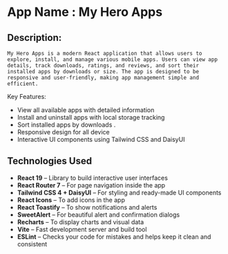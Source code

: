   
  # App Name : My Hero Apps
  ## Description:
    My Hero Apps is a modern React application that allows users to explore, install, and manage various mobile apps. Users can view app details, track downloads, ratings, and reviews, and sort their installed apps by downloads or size. The app is designed to be responsive and user-friendly, making app management simple and efficient.

  Key Features:
- View all available apps with detailed information
- Install and uninstall apps with local storage tracking
- Sort installed apps by downloads .
- Responsive design for all device
- Interactive UI components using Tailwind CSS and DaisyUI

## Technologies Used

 - **React 19** – Library to build interactive user interfaces
- **React Router 7** – For page navigation inside the app
- **Tailwind CSS 4 + DaisyUI** – For styling and ready-made UI components
- **React Icons** – To add icons in the app
- **React Toastify** – To show notifications and alerts
- **SweetAlert** – For beautiful alert and confirmation dialogs
- **Recharts** – To display charts and visual data
- **Vite** – Fast development server and build tool
- **ESLint** – Checks your code for mistakes and helps keep it clean and consistent
